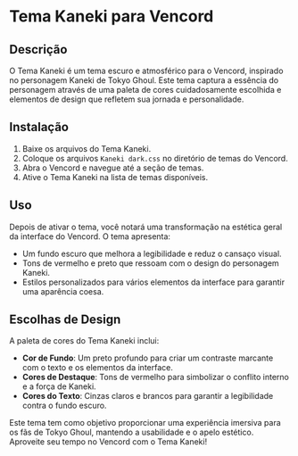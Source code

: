 # Tema Kaneki para Vencord

## Descrição
O Tema Kaneki é um tema escuro e atmosférico para o Vencord, inspirado no personagem Kaneki de Tokyo Ghoul. Este tema captura a essência do personagem através de uma paleta de cores cuidadosamente escolhida e elementos de design que refletem sua jornada e personalidade.

## Instalação
1. Baixe os arquivos do Tema Kaneki.
2. Coloque os arquivos `Kaneki dark.css` no diretório de temas do Vencord.
3. Abra o Vencord e navegue até a seção de temas.
4. Ative o Tema Kaneki na lista de temas disponíveis.

## Uso
Depois de ativar o tema, você notará uma transformação na estética geral da interface do Vencord. O tema apresenta:
- Um fundo escuro que melhora a legibilidade e reduz o cansaço visual.
- Tons de vermelho e preto que ressoam com o design do personagem Kaneki.
- Estilos personalizados para vários elementos da interface para garantir uma aparência coesa.

## Escolhas de Design
A paleta de cores do Tema Kaneki inclui:
- **Cor de Fundo**: Um preto profundo para criar um contraste marcante com o texto e os elementos da interface.
- **Cores de Destaque**: Tons de vermelho para simbolizar o conflito interno e a força de Kaneki.
- **Cores do Texto**: Cinzas claros e brancos para garantir a legibilidade contra o fundo escuro.

Este tema tem como objetivo proporcionar uma experiência imersiva para os fãs de Tokyo Ghoul, mantendo a usabilidade e o apelo estético. Aproveite seu tempo no Vencord com o Tema Kaneki!

